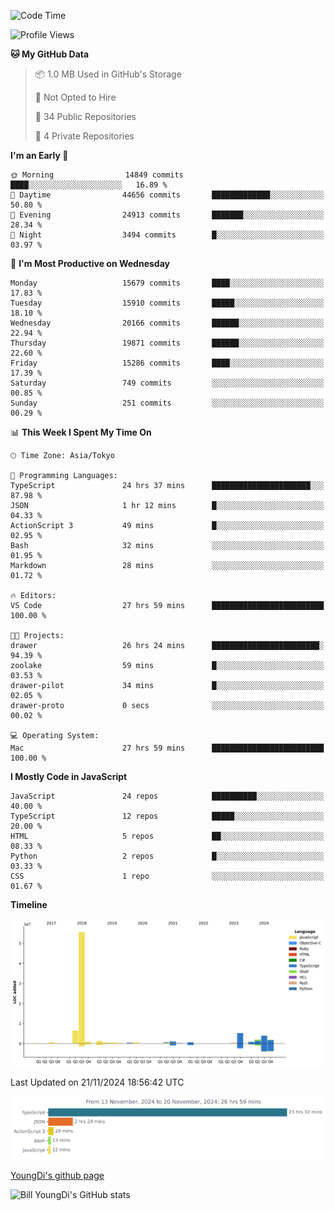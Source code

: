 <!--START_SECTION:waka-->
![Code Time](http://img.shields.io/badge/Code%20Time-1%2C039%20hrs%203%20mins-blue)

![Profile Views](http://img.shields.io/badge/Profile%20Views-0-blue)

**🐱 My GitHub Data** 

> 📦 1.0 MB Used in GitHub's Storage 
 > 
> 🚫 Not Opted to Hire
 > 
> 📜 34 Public Repositories 
 > 
> 🔑 4 Private Repositories 
 > 
**I'm an Early 🐤** 

```text
🌞 Morning                14849 commits       ████░░░░░░░░░░░░░░░░░░░░░   16.89 % 
🌆 Daytime                44656 commits       █████████████░░░░░░░░░░░░   50.80 % 
🌃 Evening                24913 commits       ███████░░░░░░░░░░░░░░░░░░   28.34 % 
🌙 Night                  3494 commits        █░░░░░░░░░░░░░░░░░░░░░░░░   03.97 % 
```
📅 **I'm Most Productive on Wednesday** 

```text
Monday                   15679 commits       ████░░░░░░░░░░░░░░░░░░░░░   17.83 % 
Tuesday                  15910 commits       █████░░░░░░░░░░░░░░░░░░░░   18.10 % 
Wednesday                20166 commits       ██████░░░░░░░░░░░░░░░░░░░   22.94 % 
Thursday                 19871 commits       ██████░░░░░░░░░░░░░░░░░░░   22.60 % 
Friday                   15286 commits       ████░░░░░░░░░░░░░░░░░░░░░   17.39 % 
Saturday                 749 commits         ░░░░░░░░░░░░░░░░░░░░░░░░░   00.85 % 
Sunday                   251 commits         ░░░░░░░░░░░░░░░░░░░░░░░░░   00.29 % 
```


📊 **This Week I Spent My Time On** 

```text
🕑︎ Time Zone: Asia/Tokyo

💬 Programming Languages: 
TypeScript               24 hrs 37 mins      ██████████████████████░░░   87.98 % 
JSON                     1 hr 12 mins        █░░░░░░░░░░░░░░░░░░░░░░░░   04.33 % 
ActionScript 3           49 mins             █░░░░░░░░░░░░░░░░░░░░░░░░   02.95 % 
Bash                     32 mins             ░░░░░░░░░░░░░░░░░░░░░░░░░   01.95 % 
Markdown                 28 mins             ░░░░░░░░░░░░░░░░░░░░░░░░░   01.72 % 

🔥 Editors: 
VS Code                  27 hrs 59 mins      █████████████████████████   100.00 % 

🐱‍💻 Projects: 
drawer                   26 hrs 24 mins      ████████████████████████░   94.39 % 
zoolake                  59 mins             █░░░░░░░░░░░░░░░░░░░░░░░░   03.53 % 
drawer-pilot             34 mins             █░░░░░░░░░░░░░░░░░░░░░░░░   02.05 % 
drawer-proto             0 secs              ░░░░░░░░░░░░░░░░░░░░░░░░░   00.02 % 

💻 Operating System: 
Mac                      27 hrs 59 mins      █████████████████████████   100.00 % 
```

**I Mostly Code in JavaScript** 

```text
JavaScript               24 repos            ██████████░░░░░░░░░░░░░░░   40.00 % 
TypeScript               12 repos            █████░░░░░░░░░░░░░░░░░░░░   20.00 % 
HTML                     5 repos             ██░░░░░░░░░░░░░░░░░░░░░░░   08.33 % 
Python                   2 repos             █░░░░░░░░░░░░░░░░░░░░░░░░   03.33 % 
CSS                      1 repo              ░░░░░░░░░░░░░░░░░░░░░░░░░   01.67 % 
```



**Timeline**

![Lines of Code chart](https://raw.githubusercontent.com/Youngdi/Youngdi/master/assets/bar_graph.png)


 Last Updated on 21/11/2024 18:56:42 UTC
<!--END_SECTION:waka-->

![wakatime](./images/stat.svg)

[YoungDi's github page](https://youngdi.github.io)

![Bill YoungDi's GitHub stats](https://github-readme-stats.vercel.app/api?username=youngdi&count_private=true&show_icons=true)
